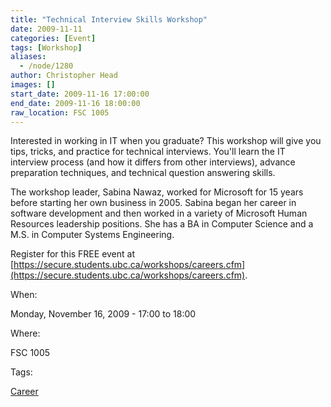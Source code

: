 ```yaml
---
title: "Technical Interview Skills Workshop"
date: 2009-11-11
categories: [Event]
tags: [Workshop]
aliases:
  - /node/1280
author: Christopher Head
images: []
start_date: 2009-11-16 17:00:00
end_date: 2009-11-16 18:00:00
raw_location: FSC 1005
---
```


Interested in working in IT when you graduate? This workshop will give you tips, tricks, and practice for technical interviews. You'll learn the IT interview process (and how it differs from other interviews), advance preparation techniques, and technical question answering skills.

The workshop leader, Sabina Nawaz, worked for Microsoft for 15 years before starting her own business in 2005. Sabina began her career in software development and then worked in a variety of Microsoft Human Resources leadership positions. She has a BA in Computer Science and a M.S. in Computer Systems Engineering.

Register for this FREE event at [https://secure.students.ubc.ca/workshops/careers.cfm](https://secure.students.ubc.ca/workshops/careers.cfm).

When: 

Monday, November 16, 2009 - 17:00 to 18:00

Where: 

FSC 1005

Tags: 

[Career](/career)
